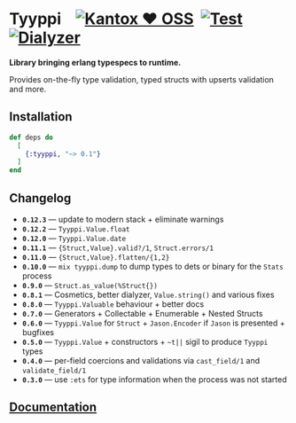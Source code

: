 # Tyyppi    [![Kantox ❤ OSS](https://img.shields.io/badge/❤-kantox_oss-informational.svg)](https://kantox.com/)  [![Test](https://github.com/am-kantox/tyyppi/workflows/Test/badge.svg)](https://github.com/am-kantox/tyyppi/actions?query=workflow%3ATest)  [![Dialyzer](https://github.com/am-kantox/tyyppi/workflows/Dialyzer/badge.svg)](https://github.com/am-kantox/tyyppi/actions?query=workflow%3ADialyzer)

**Library bringing erlang typespecs to runtime.**

Provides on-the-fly type validation, typed structs with upserts validation and more.

## Installation

```elixir
def deps do
  [
    {:tyyppi, "~> 0.1"}
  ]
end
```

## Changelog
- **`0.12.3`** — update to modern stack + eliminate warnings
- **`0.12.2`** — `Tyyppi.Value.float`
- **`0.12.0`** — `Tyyppi.Value.date`
- **`0.11.1`** — `{Struct,Value}.valid?/1`, `Struct.errors/1`
- **`0.11.0`** — `{Struct,Value}.flatten/{1,2}`
- **`0.10.0`** — `mix tyyppi.dump` to dump types to dets or binary for the `Stats` process
- **`0.9.0`** — `Struct.as_value(%Struct{})`
- **`0.8.1`** — Cosmetics, better dialyzer, `Value.string()` and various fixes
- **`0.8.0`** — `Tyyppi.Valuable` behaviour + better docs
- **`0.7.0`** — Generators + Collectable + Enumerable + Nested Structs
- **`0.6.0`** — `Tyyppi.Value` for `Struct` + `Jason.Encoder` if `Jason` is presented + bugfixes
- **`0.5.0`** — `Tyyppi.Value` + constructors + `~t||` sigil to produce `Tyyppi` types
- **`0.4.0`** — per-field coercions and validations via `cast_field/1` and `validate_field/1`
- **`0.3.0`** — use `:ets` for type information when the process was not started

## [Documentation](https://hexdocs.pm/tyyppi)
